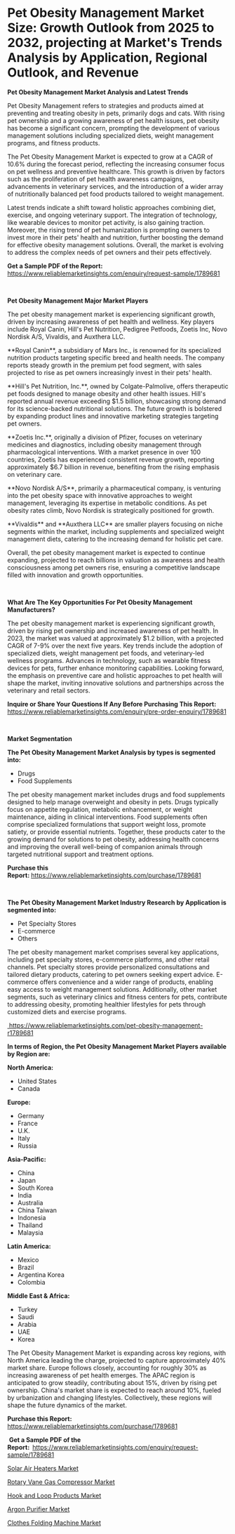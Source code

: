 <p><h1>Pet Obesity Management Market Size: Growth Outlook from 2025 to 2032, projecting at Market's Trends Analysis by Application, Regional Outlook, and Revenue</h1></p><p><strong>Pet Obesity Management Market Analysis and Latest Trends</strong></p>
<p><p>Pet Obesity Management refers to strategies and products aimed at preventing and treating obesity in pets, primarily dogs and cats. With rising pet ownership and a growing awareness of pet health issues, pet obesity has become a significant concern, prompting the development of various management solutions including specialized diets, weight management programs, and fitness products.</p><p>The Pet Obesity Management Market is expected to grow at a CAGR of 10.6% during the forecast period, reflecting the increasing consumer focus on pet wellness and preventive healthcare. This growth is driven by factors such as the proliferation of pet health awareness campaigns, advancements in veterinary services, and the introduction of a wider array of nutritionally balanced pet food products tailored to weight management.</p><p>Latest trends indicate a shift toward holistic approaches combining diet, exercise, and ongoing veterinary support. The integration of technology, like wearable devices to monitor pet activity, is also gaining traction. Moreover, the rising trend of pet humanization is prompting owners to invest more in their pets' health and nutrition, further boosting the demand for effective obesity management solutions. Overall, the market is evolving to address the complex needs of pet owners and their pets effectively.</p></p>
<p><strong>Get a Sample PDF of the Report:&nbsp;</strong> <a href="https://www.reliablemarketinsights.com/enquiry/request-sample/1789681?utm_campaign=2748&utm_medium=2&utm_source=Github&utm_content=ia&utm_term=25032025&utm_id=pet-obesity-management">https://www.reliablemarketinsights.com/enquiry/request-sample/1789681</a></p>
<p>&nbsp;</p>
<p><strong>Pet Obesity Management Major Market Players</strong></p>
<p><p>The pet obesity management market is experiencing significant growth, driven by increasing awareness of pet health and wellness. Key players include Royal Canin, Hill's Pet Nutrition, Pedigree Petfoods, Zoetis Inc, Novo Nordisk A/S, Vivaldis, and Auxthera LLC.</p><p>**Royal Canin**, a subsidiary of Mars Inc., is renowned for its specialized nutrition products targeting specific breed and health needs. The company reports steady growth in the premium pet food segment, with sales projected to rise as pet owners increasingly invest in their pets' health.</p><p>**Hill's Pet Nutrition, Inc.**, owned by Colgate-Palmolive, offers therapeutic pet foods designed to manage obesity and other health issues. Hill's reported annual revenue exceeding $1.5 billion, showcasing strong demand for its science-backed nutritional solutions. The future growth is bolstered by expanding product lines and innovative marketing strategies targeting pet owners.</p><p>**Zoetis Inc.**, originally a division of Pfizer, focuses on veterinary medicines and diagnostics, including obesity management through pharmacological interventions. With a market presence in over 100 countries, Zoetis has experienced consistent revenue growth, reporting approximately $6.7 billion in revenue, benefiting from the rising emphasis on veterinary care.</p><p>**Novo Nordisk A/S**, primarily a pharmaceutical company, is venturing into the pet obesity space with innovative approaches to weight management, leveraging its expertise in metabolic conditions. As pet obesity rates climb, Novo Nordisk is strategically positioned for growth.</p><p>**Vivaldis** and **Auxthera LLC** are smaller players focusing on niche segments within the market, including supplements and specialized weight management diets, catering to the increasing demand for holistic pet care.</p><p>Overall, the pet obesity management market is expected to continue expanding, projected to reach billions in valuation as awareness and health consciousness among pet owners rise, ensuring a competitive landscape filled with innovation and growth opportunities.</p></p>
<p>&nbsp;</p>
<p><strong>What Are The Key Opportunities For Pet Obesity Management Manufacturers?</strong></p>
<p><p>The pet obesity management market is experiencing significant growth, driven by rising pet ownership and increased awareness of pet health. In 2023, the market was valued at approximately $1.2 billion, with a projected CAGR of 7-9% over the next five years. Key trends include the adoption of specialized diets, weight management pet foods, and veterinary-led wellness programs. Advances in technology, such as wearable fitness devices for pets, further enhance monitoring capabilities. Looking forward, the emphasis on preventive care and holistic approaches to pet health will shape the market, inviting innovative solutions and partnerships across the veterinary and retail sectors.</p></p>
<p><strong>Inquire or Share Your Questions If Any Before Purchasing This Report:</strong> <a href="https://www.reliablemarketinsights.com/enquiry/pre-order-enquiry/1789681?utm_campaign=2748&utm_medium=2&utm_source=Github&utm_content=ia&utm_term=25032025&utm_id=pet-obesity-management">https://www.reliablemarketinsights.com/enquiry/pre-order-enquiry/1789681</a></p>
<p>&nbsp;</p>
<p><strong>Market Segmentation</strong></p>
<p><strong>The Pet Obesity Management Market Analysis by types is segmented into:</strong></p>
<p><ul><li>Drugs</li><li>Food Supplements</li></ul></p>
<p><p>The pet obesity management market includes drugs and food supplements designed to help manage overweight and obesity in pets. Drugs typically focus on appetite regulation, metabolic enhancement, or weight maintenance, aiding in clinical interventions. Food supplements often comprise specialized formulations that support weight loss, promote satiety, or provide essential nutrients. Together, these products cater to the growing demand for solutions to pet obesity, addressing health concerns and improving the overall well-being of companion animals through targeted nutritional support and treatment options.</p></p>
<p><strong>Purchase this Report:&nbsp;</strong><a href="https://www.reliablemarketinsights.com/purchase/1789681?utm_campaign=2748&utm_medium=2&utm_source=Github&utm_content=ia&utm_term=25032025&utm_id=pet-obesity-management">https://www.reliablemarketinsights.com/purchase/1789681</a></p>
<p>&nbsp;</p>
<p><strong>The Pet Obesity Management Market Industry Research by Application is segmented into:</strong></p>
<p><ul><li>Pet Specialty Stores</li><li>E-commerce</li><li>Others</li></ul></p>
<p><p>The pet obesity management market comprises several key applications, including pet specialty stores, e-commerce platforms, and other retail channels. Pet specialty stores provide personalized consultations and tailored dietary products, catering to pet owners seeking expert advice. E-commerce offers convenience and a wider range of products, enabling easy access to weight management solutions. Additionally, other market segments, such as veterinary clinics and fitness centers for pets, contribute to addressing obesity, promoting healthier lifestyles for pets through customized diets and exercise programs.</p></p>
<p><a href="https://www.reliablemarketinsights.com/pet-obesity-management-r1789681?utm_campaign=2748&utm_medium=2&utm_source=Github&utm_content=ia&utm_term=25032025&utm_id=pet-obesity-management">&nbsp;https://www.reliablemarketinsights.com/pet-obesity-management-r1789681</a></p>
<p><strong>In terms of Region, the Pet Obesity Management Market Players available by Region are:</strong></p>
<p>
    <p> <strong> North America: </strong>
        <ul>
            <li>United States</li>
            <li>Canada</li>
        </ul>
        </p> 
    <p> <strong> Europe: </strong>
        <ul>
            <li>Germany</li>
            <li>France</li>
            <li>U.K.</li>
            <li>Italy</li>
            <li>Russia</li>
        </ul>
        </p> 
    <p> <strong> Asia-Pacific: </strong>
        <ul>
            <li>China</li>
            <li>Japan</li>
            <li>South Korea</li>
            <li>India</li>
            <li>Australia</li>
            <li>China Taiwan</li>
            <li>Indonesia</li>
            <li>Thailand</li>
            <li>Malaysia</li>
        </ul>
        </p> 
    <p> <strong> Latin America: </strong>
        <ul>
            <li>Mexico</li>
            <li>Brazil</li>
            <li>Argentina Korea</li>
            <li>Colombia</li>
        </ul>
        </p> 
    <p> <strong> Middle East & Africa: </strong>
        <ul>
            <li>Turkey</li>
            <li>Saudi</li>
            <li>Arabia</li>
            <li>UAE</li>
            <li>Korea</li>
        </ul>
    </p>
    </p>
<p><p>The Pet Obesity Management Market is expanding across key regions, with North America leading the charge, projected to capture approximately 40% market share. Europe follows closely, accounting for roughly 30% as increasing awareness of pet health emerges. The APAC region is anticipated to grow steadily, contributing about 15%, driven by rising pet ownership. China's market share is expected to reach around 10%, fueled by urbanization and changing lifestyles. Collectively, these regions will shape the future dynamics of the market.</p></p>
<p><strong>Purchase this Report: </strong><a href="https://www.reliablemarketinsights.com/purchase/1789681?utm_campaign=2748&utm_medium=2&utm_source=Github&utm_content=ia&utm_term=25032025&utm_id=pet-obesity-management">https://www.reliablemarketinsights.com/purchase/1789681</a></p>
<p>&nbsp;<strong>Get a Sample PDF of the Report:&nbsp;&nbsp;</strong><a href="https://www.reliablemarketinsights.com/enquiry/request-sample/1789681?utm_campaign=2748&utm_medium=2&utm_source=Github&utm_content=ia&utm_term=25032025&utm_id=pet-obesity-management">https://www.reliablemarketinsights.com/enquiry/request-sample/1789681</a></p>
<p><strong></strong></p>
<p><p><a href="https://www.linkedin.com/pulse/solar-air-heaters-market-report-detailed-size-analysis-uhnje?utm_campaign=2748&utm_medium=2&utm_source=Github&utm_content=ia&utm_term=25032025&utm_id=pet-obesity-management">Solar Air Heaters Market</a></p><p><a href="https://www.linkedin.com/pulse/market-analysis-indicates-rotary-vane-gas-compressor-size-eckje?utm_campaign=2748&utm_medium=2&utm_source=Github&utm_content=ia&utm_term=25032025&utm_id=pet-obesity-management">Rotary Vane Gas Compressor Market</a></p><p><a href="https://www.linkedin.com/pulse/global-hook-loop-products-market-study-2025-2032-43-cagr-yrhmf?utm_campaign=2748&utm_medium=2&utm_source=Github&utm_content=ia&utm_term=25032025&utm_id=pet-obesity-management">Hook and Loop Products Market</a></p><p><a href="https://www.linkedin.com/pulse/industry-strategies-opportunities-argon-purifier-market-6mx0e?utm_campaign=2748&utm_medium=2&utm_source=Github&utm_content=ia&utm_term=25032025&utm_id=pet-obesity-management">Argon Purifier Market</a></p><p><a href="https://www.linkedin.com/pulse/navigating-clothes-folding-machine-market-through-2025-2032showing-p1d4f?utm_campaign=2748&utm_medium=2&utm_source=Github&utm_content=ia&utm_term=25032025&utm_id=pet-obesity-management">Clothes Folding Machine Market</a></p></p>